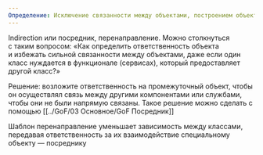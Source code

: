 ```yaml
---
Определение: Исключение связанности между объектами, построением объекта-посредника, который будет отвечать за связь между другими компонентами и службами
---
```

Indirection или посредник, перенаправление. Можно столкнуться с таким вопросом: «Как определить ответственность объекта и избежать сильной связанности между объектами, даже если один класс нуждается в функционале (сервисах), который предоставляет другой класс?»

Решение: возложите ответственность на промежуточный объект, чтобы он осуществлял связь между другими компонентами или службами, чтобы они не были напрямую связаны. Такое решение можно сделать с помощью [[../GoF/03 Основное/GoF Посредник]]

Шаблон перенаправление уменьшает зависимость между классами, передавая ответственность за их взаимодействие специальному объекту — посреднику


